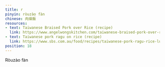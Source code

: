 ```yaml
---
title: r
pinyin: ròuzào fàn
chinese: 肉燥飯
resources: 
- text: Taiwanese Braised Pork over Rice (recipe)
  link: https://www.angelwongskitchen.com/taiwanese-braised-pork-over-rice--284073290539151-l468-rograveu-fagraven.html
- text: Taiwanese pork ragu on rice (recipe)
  link: https://www.sbs.com.au/food/recipes/taiwanese-pork-ragu-rice-lu-rou-fan
position: 18
---
```


Ròuzào fàn